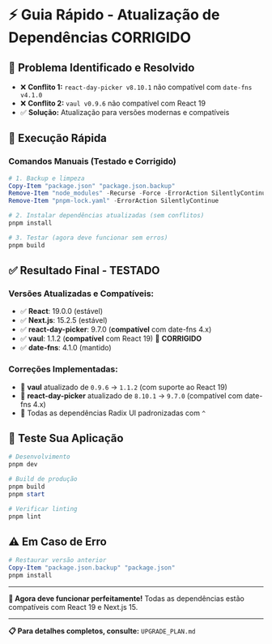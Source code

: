 # ⚡ Guia Rápido - Atualização de Dependências CORRIGIDO

## 🎯 Problema Identificado e Resolvido
- ❌ **Conflito 1:** `react-day-picker v8.10.1` não compatível com `date-fns v4.1.0`
- ❌ **Conflito 2:** `vaul v0.9.6` não compatível com React 19
- ✅ **Solução:** Atualização para versões modernas e compatíveis

## 🚀 Execução Rápida

### Comandos Manuais (Testado e Corrigido)
```powershell
# 1. Backup e limpeza
Copy-Item "package.json" "package.json.backup"
Remove-Item "node_modules" -Recurse -Force -ErrorAction SilentlyContinue
Remove-Item "pnpm-lock.yaml" -ErrorAction SilentlyContinue

# 2. Instalar dependências atualizadas (sem conflitos)
pnpm install

# 3. Testar (agora deve funcionar sem erros)
pnpm build
```

## ✅ Resultado Final - TESTADO

### Versões Atualizadas e Compatíveis:
- ✅ **React**: 19.0.0 (estável)
- ✅ **Next.js**: 15.2.5 (estável) 
- ✅ **react-day-picker**: 9.7.0 (**compatível** com date-fns 4.x)
- ✅ **vaul**: 1.1.2 (**compatível** com React 19) 🔧 **CORRIGIDO**
- ✅ **date-fns**: 4.1.0 (mantido)

### Correções Implementadas:
- 🔧 **vaul** atualizado de `0.9.6` → `1.1.2` (com suporte ao React 19)
- 🔧 **react-day-picker** atualizado de `8.10.1` → `9.7.0` (compatível com date-fns 4.x)
- 🔧 Todas as dependências Radix UI padronizadas com `^`

## 🧪 Teste Sua Aplicação

```powershell
# Desenvolvimento
pnpm dev

# Build de produção  
pnpm build
pnpm start

# Verificar linting
pnpm lint
```

## ⚠️ Em Caso de Erro

```powershell
# Restaurar versão anterior
Copy-Item "package.json.backup" "package.json"
pnpm install
```

---

**🎉 Agora deve funcionar perfeitamente!** Todas as dependências estão compatíveis com React 19 e Next.js 15.

---

**📋 Para detalhes completos, consulte:** `UPGRADE_PLAN.md` 